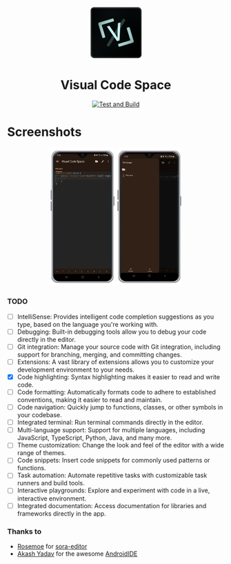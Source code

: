 <div align="center">
    <img width="125" height="125" src="./images/ic_launcher.png" alt="Visual Code Space" title="Visual Code Space">
    <h1>Visual Code Space</h1>
    
[![Test and Build](https://github.com/raredeveloperofc/Visual-Code-Space/actions/workflows/test_and_build.yml/badge.svg)](https://github.com/raredeveloperofc/Visual-Code-Space/actions/workflows/test_and_build.yml)
</div>

# Screenshots
<div align="center">
    <img width="30%" src="./images/screenshot1.png" alt="Screenshot1" title="Screenshot1">
    <img width="30%" src="./images/screenshot2.png" alt="Screenshot2" title="Screenshot2">
</div>

### TODO
- [ ] IntelliSense: Provides intelligent code completion suggestions as you type, based on the language you're working with.
- [ ] Debugging: Built-in debugging tools allow you to debug your code directly in the editor.
- [ ] Git integration: Manage your source code with Git integration, including support for branching, merging, and committing changes.
- [ ] Extensions: A vast library of extensions allows you to customize your development environment to your needs.
- [x] Code highlighting: Syntax highlighting makes it easier to read and write code.
- [ ] Code formatting: Automatically formats code to adhere to established conventions, making it easier to read and maintain.
- [ ] Code navigation: Quickly jump to functions, classes, or other symbols in your codebase.
- [ ] Integrated terminal: Run terminal commands directly in the editor.
- [ ] Multi-language support: Support for multiple languages, including JavaScript, TypeScript, Python, Java, and many more.
- [ ] Theme customization: Change the look and feel of the editor with a wide range of themes.
- [ ] Code snippets: Insert code snippets for commonly used patterns or functions.
- [ ] Task automation: Automate repetitive tasks with customizable task runners and build tools.
- [ ] Interactive playgrounds: Explore and experiment with code in a live, interactive environment.
- [ ] Integrated documentation: Access documentation for libraries and frameworks directly in the app.

### Thanks to
- [Rosemoe](https://github.com/Rosemoe) for [sora-editor](https://github.com/Rosemoe/sora-editor)
- [Akash Yadav](https://github.com/itsaky) for the awesome [AndroidIDE](https://github.com/AndroidIDEOfficial/AndroidIDE)
